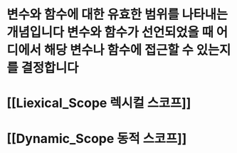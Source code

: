 # 변수와 함수에 대한 유효한 범위를 나타내는 개념입니다 변수와 함수가 선언되었을 때 어디에서 해당 변수나 함수에 접근할 수 있는지를 결정합니다


# [[Liexical_Scope 렉시컬 스코프]]

# [[Dynamic_Scope 동적 스코프]] 